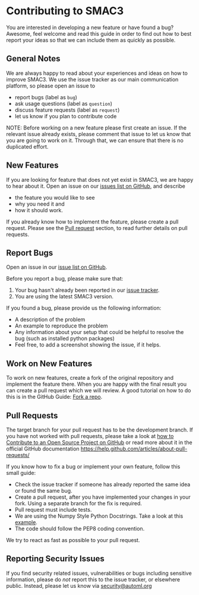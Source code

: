 # Contributing to SMAC3

You are interested in developing a new feature or have found a bug? Awesome, feel welcome and read this guide in order to find out how to best report your ideas so that we can include them as quickly as possible.

## General Notes
We are always happy to read about your experiences and ideas on how to improve SMAC3. We use the issue tracker as our main communication platform, so please open an issue to

* report bugs (label as `bug`)
* ask usage questions (label as `question`)
* discuss feature requests (label as `request`)
* let us know if you plan to contribute code

NOTE: Before working on a new feature please first create an issue. If the relevant issue already exists, please  comment that issue to let us know that you are going to work on it. Through that, we can ensure that there is no duplicated effort.

## New Features

If you are looking for feature that does not yet exist in SMAC3, we are happy to hear about it. Open an issue on our [issues list on GitHub](https://github.com/automl/SMAC3/issues), and describe 
- the feature you would like to see
- why you need it and
- how it should work.

If you already know how to implement the feature, please create a pull request. Please see the [Pull request](#pull-requests) section, to read further details on pull requests.

## <a name="report-bugs"></a> Report Bugs

Open an issue in our [issue list on GitHub](https://github.com/automl/SMAC3/issues).

Before you report a bug, please make sure that:

1. Your bug hasn't already been reported in our [issue tracker](https://github.com/automl/SMAC3/issues).
2. You are using the latest SMAC3 version.

If you found a bug, please provide us the following information:

- A description of the problem
- An example to reproduce the problem
- Any information about your setup that could be helpful to resolve the bug (such as installed python packages)
- Feel free, to add a screenshot showing the issue, if it helps.

## Work on New Features

To work on new features, create a fork of the original repository and implement the feature there. When you are happy with the final result you can create a pull request which we will review.
A good tutorial on how to do this is in the GitHub Guide: [Fork a repo](https://help.github.com/articles/fork-a-repo/).

## <a name="pull-requests"></a> Pull Requests

The target branch for your pull request has to be the development branch. If you have not worked with pull requests, please take a look at [how to Contribute to an Open Source Project on GitHub](https://egghead.io/series/how-to-contribute-to-an-open-source-project-on-github) or read more about it in the official GitHub documentation <https://help.github.com/articles/about-pull-requests/>

If you know how to fix a bug or implement your own feature, follow this small guide:

- Check the issue tracker if someone has already reported the same idea or found the same bug.
- Create a pull request, after you have implemented your changes in your fork. Using a separate branch for the fix is required.
- Pull request must include tests.
- We are using the Numpy Style Python Docstrings. Take a look at this [example](https://sphinxcontrib-napoleon.readthedocs.io/en/latest/example_numpy.html#example-numpy). 
- The code should follow the PEP8 coding convention.

We try to react as fast as possible to your pull request.

## Reporting Security Issues

If you find security related issues, vulnerabilities or bugs including sensitive information, please do *not* report this to the issue tracker, or elsewhere public. Instead, please let us know via security@automl.org
